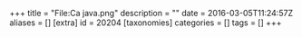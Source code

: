 +++
title = "File:Ca java.png"
description = ""
date = 2016-03-05T11:24:57Z
aliases = []
[extra]
id = 20204
[taxonomies]
categories = []
tags = []
+++


